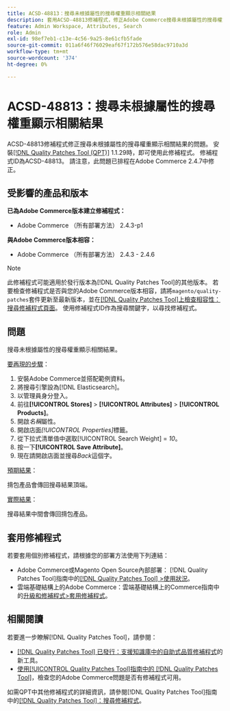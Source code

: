 ```yaml
---
title: ACSD-48813：搜尋未根據屬性的搜尋權重顯示相關結果
description: 套用ACSD-48813修補程式，修正Adobe Commerce搜尋未根據屬性的搜尋權重顯示相關結果的問題。
feature: Admin Workspace, Attributes, Search
role: Admin
exl-id: 98ef7eb1-c13e-4c56-9a25-8e61cfb5fade
source-git-commit: 011a6f46f76029eaf67f172b576e58dac9710a3d
workflow-type: tm+mt
source-wordcount: '374'
ht-degree: 0%

---
```


# ACSD-48813：搜尋未根據屬性的搜尋權重顯示相關結果

ACSD-48813修補程式修正搜尋未根據屬性的搜尋權重顯示相關結果的問題。 安裝[[!DNL Quality Patches Tool (QPT)]](https://experienceleague.adobe.com/en/docs/commerce-operations/tools/quality-patches-tool/quality-patches-tool-to-self-serve-quality-patches) 1.1.29時，即可使用此修補程式。 修補程式ID為ACSD-48813。 請注意，此問題已排程在Adobe Commerce 2.4.7中修正。

## 受影響的產品和版本

**已為Adobe Commerce版本建立修補程式：**

* Adobe Commerce （所有部署方法） 2.4.3-p1

**與Adobe Commerce版本相容：**

* Adobe Commerce （所有部署方法） 2.4.3 - 2.4.6

>[!NOTE]
>
>此修補程式可能適用於發行版本為[!DNL Quality Patches Tool]的其他版本。 若要檢查修補程式是否與您的Adobe Commerce版本相容，請將`magento/quality-patches`套件更新至最新版本，並在[[!DNL Quality Patches Tool]上檢查相容性：搜尋修補程式頁面](https://experienceleague.adobe.com/tools/commerce-quality-patches/index.html)。 使用修補程式ID作為搜尋關鍵字，以尋找修補程式。

## 問題

搜尋未根據屬性的搜尋權重顯示相關結果。

<u>要再現的步驟</u>：

1. 安裝Adobe Commerce並搭配範例資料。
1. 將搜尋引擎設為[!DNL Elasticsearch]。
1. 以管理員身分登入。
1. 前往&#x200B;**[!UICONTROL Stores]** > **[!UICONTROL Attributes]** > **[!UICONTROL Products]**。
1. 開啟&#x200B;*名稱*&#x200B;屬性。
1. 開啟店面&#x200B;*[!UICONTROL Properties]*&#x200B;標籤。
1. 從下拉式清單值中選取[!UICONTROL Search Weight] = *10*。
1. 按一下&#x200B;**[!UICONTROL Save Attribute]**。
1. 現在請開啟店面並搜尋&#x200B;*Back*&#x200B;這個字。

<u>預期結果</u>：

揹包產品會傳回搜尋結果頂端。

<u>實際結果</u>：

搜尋結果中間會傳回揹包產品。

## 套用修補程式

若要套用個別修補程式，請根據您的部署方法使用下列連結：

* Adobe Commerce或Magento Open Source內部部署： [!DNL Quality Patches Tool]指南中的[[!DNL Quality Patches Tool] >使用狀況](/help/tools/quality-patches-tool/usage.md)。
* 雲端基礎結構上的Adobe Commerce：雲端基礎結構上的Commerce指南中的[升級和修補程式>套用修補程式](https://experienceleague.adobe.com/docs/commerce-cloud-service/user-guide/develop/upgrade/apply-patches.html)。

## 相關閱讀

若要進一步瞭解[!DNL Quality Patches Tool]，請參閱：

* [[!DNL Quality Patches Tool] 已發行：支援知識庫中的自助式品質修補程式](https://experienceleague.adobe.com/en/docs/commerce-operations/tools/quality-patches-tool/quality-patches-tool-to-self-serve-quality-patches)的新工具。
* [使用[!UICONTROL Quality Patches Tool]指南中的 [!DNL Quality Patches Tool]](/help/tools/quality-patches-tool/patches-available-in-qpt/check-patch-for-magento-issue-with-magento-quality-patches.md)，檢查您的Adobe Commerce問題是否有修補程式可用。


如需QPT中其他修補程式的詳細資訊，請參閱[!DNL Quality Patches Tool]指南中的[[!DNL Quality Patches Tool]：搜尋修補程式](https://experienceleague.adobe.com/tools/commerce-quality-patches/index.html)。
